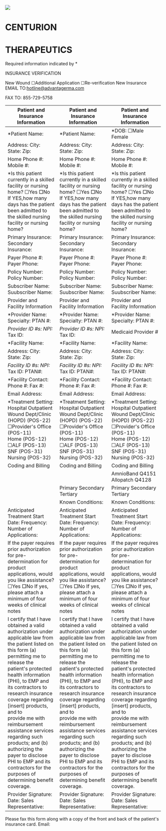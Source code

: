
![](https://web-api.textin.com/ocr_image/external/475e93f37772a141.jpg)

# CENTURION

# THERAPEUTICS

Required information indicated by *

INSURANCE VERIFICATION

New Wound ☐Additional Application ☐Re-verification New Insurance EMAIL TO:hotline@advantagerma.com

FAX TO: 855-729-5758


| Patient and Insurance Information  | Patient and Insurance Information  | Patient and Insurance Information  |
| --- | --- | --- |
| *Patient Name: | *Patient Name: | *DOB: ☐Male Female  |
| Address: City: State: Zip: | Address: City: State: Zip: | Address: City: State: Zip: |
| Home Phone #: Mobile #: | Home Phone #: Mobile #: | Home Phone #: Mobile #: |
| *Is this patient currently in a skilled facility or nursing home? ☐Yes □No<br>If YES,how many days has the patient been admitted to the skilled nursing facility or nursing home? | *Is this patient currently in a skilled facility or nursing home? ☐Yes □No<br>If YES,how many days has the patient been admitted to the skilled nursing facility or nursing home? | *Is this patient currently in a skilled facility or nursing home? ☐Yes □No<br>If YES,how many days has the patient been admitted to the skilled nursing facility or nursing home? |
| Primary Insurance: Secondary Insurance: | Primary Insurance: Secondary Insurance: | Primary Insurance: Secondary Insurance: |
| Payer Phone #: Payer Phone: | Payer Phone #: Payer Phone: | Payer Phone #: Payer Phone: |
| Policy Number: Policy Number: | Policy Number: Policy Number: | Policy Number: Policy Number: |
| Subscriber Name: Suubscriber Name: | Subscriber Name: Suubscriber Name: | Subscriber Name: Suubscriber Name: |
| Provider and Facility Information  | Provider and Facility Information  | Provider and Facility Information  |
| *Provider Name: Specialty: PTAN #: | *Provider Name: Specialty: PTAN #: | *Provider Name: Specialty: PTAN #: |
| *Provider ID #s: NPI:* Tax ID: | *Provider ID #s: NPI:* Tax ID: | Medicaid Provider # |
| *Facility Name: | *Facility Name: | *Facility Name: |
| Address: City: State: Zip: | Address: City: State: Zip: | Address: City: State: Zip: |
| *Facility ID #s: NPI:* Tax ID: PTAN#: | *Facility ID #s: NPI:* Tax ID: PTAN#: | *Facility ID #s: NPI:* Tax ID: PTAN#: |
| *Facility Contact: Phone #: Fax #: | *Facility Contact: Phone #: Fax #: | *Facility Contact: Phone #: Fax #: |
| Email Address: | Email Address: | Email Address: |
| *Treatment Setting: Hospital Outpatient Wound Dept/Clinic (HOPD) (POS-22) ☐Provider's Office (POS-11)<br>Home (POS-12) ☐ALF (POS-13) SNF (POS-31) Nursing (POS-32)  | *Treatment Setting: Hospital Outpatient Wound Dept/Clinic (HOPD) (POS-22) ☐Provider's Office (POS-11)<br>Home (POS-12) ☐ALF (POS-13) SNF (POS-31) Nursing (POS-32)  | *Treatment Setting: Hospital Outpatient Wound Dept/Clinic (HOPD) (POS-22) ☐Provider's Office (POS-11)<br>Home (POS-12) ☐ALF (POS-13) SNF (POS-31) Nursing (POS-32)  |
| Coding and Billing  | Coding and Billing  | Coding and Billing  |
|  |  | AmnioBand Q4151<br>Allopatch Q4128  |
|  | Primary Secondary Tertiary  | Primary Secondary Tertiary  |
|  | Known Conditions: | Known Conditions: |
| Anticipated Treatment Start Date: Frequency: Number of Applications: | Anticipated Treatment Start Date: Frequency: Number of Applications: | Anticipated Treatment Start Date: Frequency: Number of Applications: |
| If the payer requires prior authorization for pre-determination for product applications, would you like assistance?<br>☐Yes □No If yes, please attach a minimum of four weeks of clinical notes  | If the payer requires prior authorization for pre-determination for product applications, would you like assistance?<br>☐Yes □No If yes, please attach a minimum of four weeks of clinical notes  | If the payer requires prior authorization for pre-determination for product applications, would you like assistance?<br>☐Yes □No If yes, please attach a minimum of four weeks of clinical notes  |
| I certify that I have obtained a valid authorization under applicable law from the patient listed on this form (a) permitting me to release the<br>patient's protected health information (PHI), to EMP and its contractors to research insurance coverage regarding [insert] products, and to<br>provide me with reimbursement assistance services regarding such products; and (b) authorizing the payer to disclose PHI to EMP and its<br>contractors for the purposes of determining benefit coverage.  | I certify that I have obtained a valid authorization under applicable law from the patient listed on this form (a) permitting me to release the<br>patient's protected health information (PHI), to EMP and its contractors to research insurance coverage regarding [insert] products, and to<br>provide me with reimbursement assistance services regarding such products; and (b) authorizing the payer to disclose PHI to EMP and its<br>contractors for the purposes of determining benefit coverage.  | I certify that I have obtained a valid authorization under applicable law from the patient listed on this form (a) permitting me to release the<br>patient's protected health information (PHI), to EMP and its contractors to research insurance coverage regarding [insert] products, and to<br>provide me with reimbursement assistance services regarding such products; and (b) authorizing the payer to disclose PHI to EMP and its<br>contractors for the purposes of determining benefit coverage.  |
| Provider Signature: Date: Sales Representative: | Provider Signature: Date: Sales Representative: | Provider Signature: Date: Sales Representative: |


Please fax this form along with a copy of the front and back of the patient's insurance card. Email:

